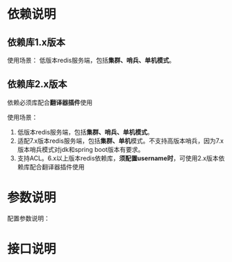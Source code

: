 # 依赖说明

## 依赖库1.x版本

使用场景：
低版本redis服务端，包括**集群、哨兵、单机模式**。

## 依赖库2.x版本

依赖必须库配合**翻译器插件**使用

使用场景：

1. 低版本redis服务端，包括**集群、哨兵、单机模式**。
2. 适配7.x版本redis服务端，包括**集群、单机**模式。不支持高版本哨兵，因为7.x版本哨兵模式对jdk和spring boot版本有要求。
3. 支持ACL。6.x以上版本redis依赖库，**须配置username时**，可使用2.x版本依赖库配合翻译器插件使用


# 参数说明

配置参数说明：

# 接口说明

